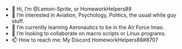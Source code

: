- 👋 Hi, I’m @Lemon-Sprite, or HomeworkHelpers88
- 👀 I’m interested in Aviation, Psychology, Politics, the usual white guy stuff.
- 🌱 I’m currently learning Aeronautics to be in the Air Force lmao.
- 💞️ I’m looking to collaborate on macro scripts or Linux programs.
- 📫 How to reach me: My Discord HomeworkHelpers88#8707

<!---
Lemon-Sprite/Lemon-Sprite is a ✨ special ✨ repository because its `README.md` (this file) appears on your GitHub profile.
You can click the Preview link to take a look at your changes.
--->
